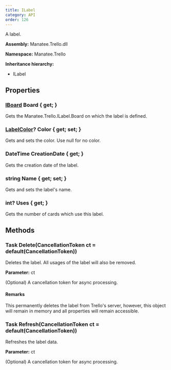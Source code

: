 ```yaml
---
title: ILabel
category: API
order: 126
---
```


A label.

**Assembly:** Manatee.Trello.dll

**Namespace:** Manatee.Trello

**Inheritance hierarchy:**

- ILabel

## Properties

### [IBoard](../IBoard#iboard) Board { get; }

Gets the Manatee.Trello.ILabel.Board on which the label is defined.

### [LabelColor](../LabelColor#labelcolor)? Color { get; set; }

Gets and sets the color. Use null for no color.

### DateTime CreationDate { get; }

Gets the creation date of the label.

### string Name { get; set; }

Gets and sets the label&#39;s name.

### int? Uses { get; }

Gets the number of cards which use this label.

## Methods

### Task Delete(CancellationToken ct = default(CancellationToken))

Deletes the label. All usages of the label will also be removed.

**Parameter:** ct

(Optional) A cancellation token for async processing.

#### Remarks

This permanently deletes the label from Trello&#39;s server, however, this object will remain in memory and all properties will remain accessible.

### Task Refresh(CancellationToken ct = default(CancellationToken))

Refreshes the label data.

**Parameter:** ct

(Optional) A cancellation token for async processing.

